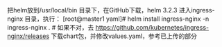 把helm放到/usr/local/bin 目录下，在GitHub下载，helm 3.2.3
进入ingress-nginx 目录，执行： [root@master1 yaml]# helm install ingress-nginx -n ingress-nginx .   # 如果不对，去 https://github.com/kubernetes/ingress-nginx/releases 下载chart包，并修改values.yaml，参考已上传的部分

